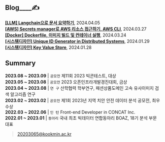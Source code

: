 
Blog____✍️  
---

**[[LLM] Langchain으로 문서 요약하기](https://noooey.tistory.com/81)**, 2024.04.05 <br/> 
**[[AWS] Secrets manager로 AWS 리소스 접근하기, AWS CLI](https://noooey.tistory.com/80)**, 2024.03.27 <br/> 
**[[Docker] Dockerfile, 이미지 빌드 및 컨테이너 실행](https://noooey.tistory.com/79)**, 2024.03.24 <br/> 
**[[시스템디자인] Unique ID Generator in Distributed Systems](https://noooey.tistory.com/76)**, 2024.01.29 <br/> 
**[[시스템디자인] Key Value Store](https://noooey.tistory.com/75)**, 2024.01.28 <br/> 


Summary  
---
**2023.08 ~ 2023.09** | `공모전`  제11회 2023 빅콘테스트, 대상  
**2023.05 ~ 2023.08** | `공모전`  2023 오픈인프라개발경진대회, 금상  
**2023.04 ~ 2023.08** | `연 구`  산학협력 학부연구,  패션상품도메인 고속 유사이미지 검색 알고리즘 연구  
**2023.02 ~ 2023.02** | `공모전`  제1회 2023년 지역 치안 안전 데이터 분석 공모전, 최우수상  
**2022.03 ~ 2022.06** | `인 턴`  Front-end Developer in CONCAT Inc.  
**2022.01 ~ 2023.01** | `동아리` 국내 최초 빅데이터 연합동아리 BOAZ, 18기 분석 부문 대표

> 20203065@kookmin.ac.kr